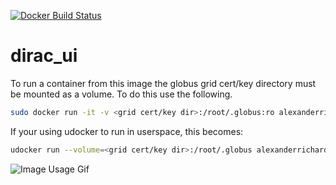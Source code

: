 [![Docker Build Status](https://img.shields.io/docker/build/alexanderrichards/dirac_ui.svg)](https://hub.docker.com/r/alexanderrichards/dirac_ui/builds)
# dirac_ui
To run a container from this image the globus grid cert/key directory must be mounted as a volume. To do this use the following.

```bash
sudo docker run -it -v <grid cert/key dir>:/root/.globus:ro alexanderrichards/dirac_ui
```

If your using udocker to run in userspace, this becomes:

```bash
udocker run --volume=<grid cert/key dir>:/root/.globus alexanderrichards/dirac_ui
```

![Image Usage Gif](examples/image_usage.gif)
